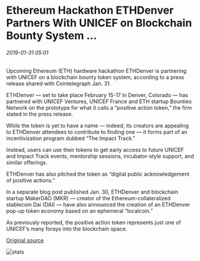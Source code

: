 # Ethereum Hackathon ETHDenver Partners With UNICEF on Blockchain Bounty System ...

###### 2019-01-31 05:01

Upcoming Ethereum (ETH) hardware hackathon ETHDenver is partnering with UNICEF on a blockchain bounty token system, according to a press release shared with Cointelegraph Jan. 31.

ETHDenver — set to take place February 15-17 in Denver, Colorado — has partnered with UNICEF Ventures, UNICEF France and ETH startup Bounties Network on the prototype for what it calls a “positive action token,” the firm stated in the press release.

While the token is yet to have a name — indeed, its creators are appealing to ETHDenver attendees to contribute to finding one — it forms part of an incentivization program dubbed “The Impact Track.”

Instead, users can use their tokens to get early access to future UNICEF and Impact Track events, mentorship sessions, incubator-style support, and similar offerings.

ETHDenver has also pitched the token as “digital public acknowledgement of positive actions.”

In a separate blog post published Jan. 30, ETHDenver and blockchain startup MakerDAO (MKR) — creator of the Ethereum-collateralized stablecoin Dai (DAI) — have also announced the creation of an ETHDenver pop-up token economy based on an ephemeral “localcoin.”

As previously reported, the positive action token represents just one of UNICEF’s many forays into the blockchain space.

[Original source](https://cointelegraph.com/news/ethereum-hackathon-ethdenver-partners-with-unicef-on-blockchain-bounty-system)

![stats](https://c.statcounter.com/11760860/0/a89fa40b/1/ "stats")